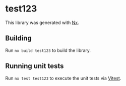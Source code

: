 # test123

This library was generated with [Nx](https://nx.dev).

## Building

Run `nx build test123` to build the library.

## Running unit tests

Run `nx test test123` to execute the unit tests via [Vitest](https://vitest.dev/).
